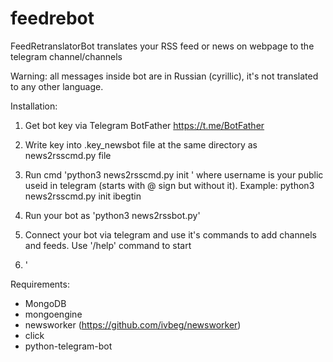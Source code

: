 # feedrebot
FeedRetranslatorBot translates your RSS feed or news on webpage to the telegram channel/channels

Warning: all messages inside bot are in Russian (cyrillic), it's not translated to any other language.

Installation:
1. Get bot key via Telegram BotFather https://t.me/BotFather
2. Write key into .key_newsbot file at the same directory as news2rsscmd.py file
3. Run cmd 'python3 news2rsscmd.py init <username>' where username is your public useid in telegram (starts with @ sign but without it). Example: python3 news2rsscmd.py init ibegtin 
4. Run your bot as 'python3 news2rssbot.py'
5. Connect your bot via telegram and use it's commands to add channels and feeds. Use '/help' command to start


4. '

Requirements:
 - MongoDB
 - mongoengine
 - newsworker (https://github.com/ivbeg/newsworker)
 - click
 - python-telegram-bot
